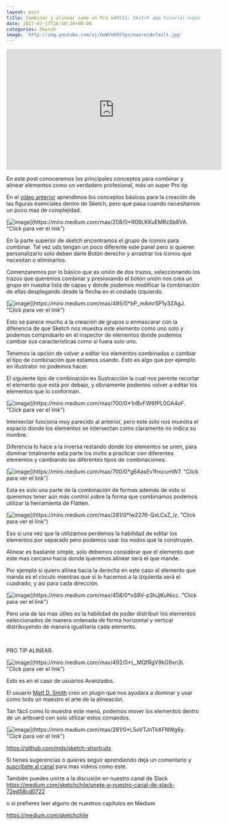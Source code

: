 ```yaml
---
layout: post
title: Combinar y alinear como un Pro &#8211; Sketch app tutorial español
date: 2017-07-17T16:50:20+00:00
categories: Sketch
image: 'http://img.youtube.com/vi/OxWYmKR2Yps/maxresdefault.jpg'
---
```


<iframe width="560" height="315" src="https://www.youtube.com/embed/OxWYmKR2Yps" title="YouTube video player" frameborder="0" allow="accelerometer; autoplay; clipboard-write; encrypted-media; gyroscope; picture-in-picture" allowfullscreen></iframe>

En este post conoceremos los principales conceptos para combinar y alinear elementos como un verdadero profesional, más un super Pro tip


En el [video anterior](http://www.arielcerda.com/01-conceptos-basicos%e2%80%8a-%e2%80%8asketch-app-en-espanol/) aprendimos los conceptos básicos para la creación de las figuras esenciales dentro de Sketch, pero qué pasa cuando necesitamos un poco mas de complejidad.

[![image](https://miro.medium.com/max/208/0*R09LKKuEMRzSb8VA.)](https://miro.medium.com/max/208/0*R09LKKuEMRzSb8VA. "Click para ver el link")

En la parte superior de sketch encontramos el grupo de iconos para combinar. Tal vez uds tengan un poco diferente este panel pero si quieren personalizarlo solo deben darle Botón derecho y arrastrar los iconos que necesitan o eliminarlos.

Comenzaremos por lo básico que es unión de dos trazos, seleccionando los trazos que queremos combinar y presionando el botón unión nos crea un grupo en nuestra lista de capas y donde podemos modificar la combinación de ellas desplegando desde la flecha en el costado izquierdo.

[![image](https://miro.medium.com/max/495/0*bP_mAmrSP1y3ZAgJ.)](https://miro.medium.com/max/495/0*bP_mAmrSP1y3ZAgJ. "Click para ver el link")

Esto se parece mucho a la creación de grupos o enmascarar con la diferencia de que Sketch nos muestra este elemento como uno solo y podemos comprobarlo en el inspector de elementos donde podemos cambiar sus características como si fuera solo uno.


Tenemos la opción de volver a editar  los elementos combinados o cambiar el tipo de combinación que estamos usando.
Esto es algo que por ejemplo en illustrator no podemos hacer.

El siguiente tipo de combinación es Sustracción la cual nos permite recortar el elemento que está por debajo, y obviamente podemos volver a editar los elementos que lo conforman.

[![image](https://miro.medium.com/max/700/0*1nBvFW6fPL0GA4oF.)](https://miro.medium.com/max/700/0*1nBvFW6fPL0GA4oF. "Click para ver el link")

Intersectar funciona muy parecido al anterior, pero este solo nos muestra el espacio donde los elementos se intersectan como claramente no indica su nombre.

Diferencia lo hace a la inversa restando donde los elementos se unen, para dominar totalmente esta parte los invito a practicar con diferentes elementos y cambiando las diferentes tipos de combinaciones.

[![image](https://miro.medium.com/max/700/0*g6AasEv1frocumW7.)](https://miro.medium.com/max/700/0*g6AasEv1frocumW7. "Click para ver el link")

Esta es solo una parte de la combinación de formas además de esto si queremos tener aún más control sobre la forma que combinamos podemos utilizar la herramienta de Flatten.

[![image](https://miro.medium.com/max/281/0*lw2276-QxLCxZ_iz.)](https://miro.medium.com/max/281/0*lw2276-QxLCxZ_iz. "Click para ver el link")

Eso sí una vez que la utilizamos perdemos la habilidad de editar los elementos por separado pero podemos usar los nodos que la construyen.

Alinear es bastante simple, solo debemos considerar que el elemento que este mas cercano hacia donde queremos alinear será el que mande.

Por ejemplo si quiero alinea hacia la derecha en este caso el elemento que manda es el circulo mientras que si lo hacemos a la izquierda será el cuadrado, y así para cada dirección.

[![image](https://miro.medium.com/max/458/0*oS9V-p3hJjKuNicc.)](https://miro.medium.com/max/458/0*oS9V-p3hJjKuNicc. "Click para ver el link")

Pero una de las mas útiles es la habilidad de poder distribuir los elementos seleccionados de manera ordenada de forma horizontal y vertical distribuyendo de manera igualitaria cada elemento.

&nbsp;

PRO TIP ALINEAR

[![image](https://miro.medium.com/max/492/0*L_MQfRgV9kG9xn3i.)](https://miro.medium.com/max/492/0*L_MQfRgV9kG9xn3i. "Click para ver el link")

Esto es en el caso de usuarios Avanzados.

El usuario [Matt D. Smith](https://github.com/mds) creo un plugin que nos ayudara a dominar y usar como todo un maestro el arte de la alineación.

Tan fácil como lo muestra este menú, podemos mover los elementos dentro de un artboard con solo utilizar estos comandos.

[![image](https://miro.medium.com/max/281/0*L5oVTJnTkXFNWg6y.)](https://miro.medium.com/max/281/0*L5oVTJnTkXFNWg6y. "Click para ver el link")


<https://github.com/mds/sketch-shortcuts>


Si tienes sugerencias o quieres seguir aprendiendo deja un comentario y [suscríbete al canal](https://www.youtube.com/channel/UCWip2TrjNMXb0kg6LWbsNzw?sub_confirmation=1) para mas videos como este.


También puedes unirte a la discusión en nuestro canal de Slack<br />
<https://medium.com/sketchchile/unete-a-nuestro-canal-de-slack-72ed58cd0722>

o si prefieres leer alguno de nuestros capítulos en Medium<br />

<https://medium.com/sketchchile>
